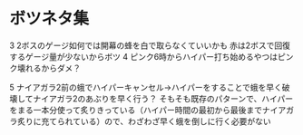 # ボツネタ集
3
2ボスのゲージ如何では開幕の蜂を白で取らなくていいかも
赤は2ボスで回復するゲージ量が少ないからボツ
4
ピンク6時からハイパー打ち始めるやつはピンク壊れるからダメ？

5
ナイアガラ2前の蛾でハイパーキャンセル→ハイパーをすることで蛾を早く破壊してナイアガラ2のあぶりを早く行う？
そもそも既存のパターンで、ハイパーをまる一本分使って炙りきっている（ハイパー時間の最初から最後までナイアガラ炙りに充てられている）ので、わざわざ早く蛾を倒しに行く必要がない


